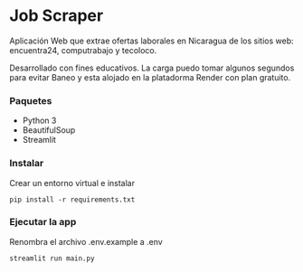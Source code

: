 # Job Scraper

Aplicación Web que extrae ofertas laborales en Nicaragua de los sitios web: encuentra24, computrabajo y tecoloco.

Desarrollado con fines educativos. La carga puedo tomar algunos segundos para evitar Baneo y esta alojado en la platadorma Render con plan gratuito.

### Paquetes

* Python 3
* BeautifulSoup
* Streamlit

### Instalar

Crear un entorno virtual e instalar

```
pip install -r requirements.txt
```

### Ejecutar la app
Renombra el archivo .env.example a .env

```
streamlit run main.py
```

